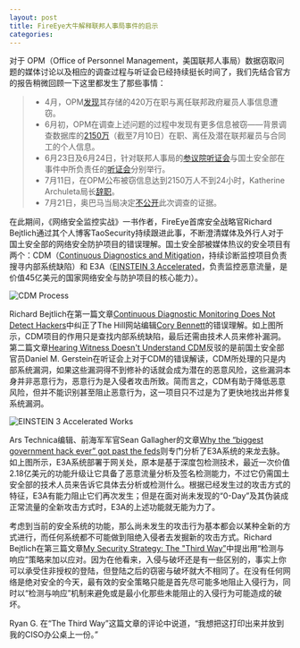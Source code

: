 ```yaml
---
layout: post
title: FireEye大牛解释联邦人事局事件的启示
categories: 
---
```


对于 OPM（Office of Personnel Management，美国联邦人事局）数据窃取问题的媒体讨论以及相应的调查过程与听证会已经持续挺长时间了，我们先结合官方的报告稍微回顾一下这里都发生了那些事情：

> + 4月，OPM[发现](https://www.opm.gov/cybersecurity/)其存储的420万在职与离任联邦政府雇员人事信息遭窃。
> + 6月初，OPM在调查上述问题的过程中发现有更多信息被窃——背景调查数据库的[2150万](http://arstechnica.com/security/2015/07/call-it-a-data-rupture-hack-hitting-opm-affects-21-5-million/)（截至7月10日）在职、离任及潜在联邦雇员与合同工的个人信息。
> + 6月23日及6月24日，针对联邦人事局的[参议院听证会](http://arstechnica.com/information-technology/2015/06/opm-director-on-security-issues-were-trying-very-hard/)与国土安全部在事件中所负责任的[听证会](http://homeland.house.gov/hearing/subcommittee-hearing-dhs-efforts-secure-gov)分别举行。
> + 7月11日，在OPM公布被窃信息达到2150万人不到24小时，Katherine Archuleta局长[辞职](http://arstechnica.com/tech-policy/2015/07/opm-director-resigns-after-news-that-hack-affected-21-5-million-people/)。
> + 7月21日，奥巴马当局决定[不公开](https://www.washingtonpost.com/world/national-security/us-avoids-blaming-china-in-data-theft-seen-as-fair-game-in-espionage/2015/07/21/03779096-2eee-11e5-8353-1215475949f4_story.html)此次调查的证据。

在此期间，《网络安全监控实战》一书作者，FireEye首席安全战略官Richard Bejtlich通过其个人博客TaoSecurity持续跟进此事，不断澄清媒体及外行人对于国土安全部的网络安全防护项目的错误理解。国土安全部被媒体热议的安全项目有两个：CDM（[Continuous Diagnostics and Mitigation](https://www.us-cert.gov/cdm)，持续诊断监控项目负责搜寻内部系统缺陷）和 E3A（[EINSTEIN 3 Accelerated](http://www.dhs.gov/publication/einstein-3-accelerated)，负责监控恶意流量，是价值45亿美元的国家网络安全与防护项目的核心能力）。

<img src="{{ site.baseurl }}/images/cdm-process.jpg"  alt="CDM Process" />

Richard Bejtlich在第一篇文章[Continuous Diagnostic Monitoring Does Not Detect Hackers](http://taosecurity.blogspot.com/2015/06/continuous-diagnostic-monitoring-does.html)中纠正了The Hill网站编辑[Cory Bennett](http://thehill.com/policy/cybersecurity/244365-federal-cyber-protection-knocked-as-outdated-behind-schedule)的错误理解。如上图所示，CDM项目的作用只是查找内部系统缺陷，最后还需由技术人员来修补漏洞。第二篇文章[Hearing Witness Doesn't Understand CDM](http://taosecurity.blogspot.com/2015/06/hearing-witness-doesnt-understand-cdm.html)反驳的是前国土安全部官员Daniel M. Gerstein在听证会上对于CDM的错误解读，CDM所处理的只是内部系统漏洞，如果这些漏洞得不到修补的话就会成为潜在的恶意风险，这些漏洞本身并非恶意行为，恶意行为是入侵者攻击所致。简而言之，CDM有助于降低恶意风险，但并不能识别甚至阻止恶意行为，这一项目只不过是为了更快地找出并修复系统漏洞。

<img src="{{ site.baseurl }}/images/E3A-works.jpg"  alt="EINSTEIN 3 Accelerated Works" />

Ars Technica编辑、前海军军官Sean Gallagher的文章[Why the “biggest government hack ever” got past the feds](http://arstechnica.com/security/2015/06/why-the-biggest-government-hack-ever-got-past-opm-dhs-and-nsa/)则专门分析了E3A系统的来龙去脉。如上图所示，E3A系统部署于网关处，原本是基于深度包检测技术，最近一次价值2.18亿美元的功能升级让它具备了恶意流量分析及签名检测能力，不过它仍需国土安全部的技术人员来告诉它具体去分析或检测什么。根据已经发生过的攻击方式的特征，E3A有能力阻止它们再次发生；但是在面对尚未发现的“0-Day”及其伪装成正常流量的全新攻击方式时，E3A的上述功能就无能为力了。

考虑到当前的安全系统的功能，那么尚未发生的攻击行为基本都会以某种全新的方式进行，而任何系统都不可能做到阻绝入侵者去发掘新的攻击方式。Richard Bejtlich在第三篇文章[My Security Strategy: The "Third Way”](http://taosecurity.blogspot.com/2015/06/my-security-strategy-third-way.html)中提出用“检测与响应”策略来加以应对。因为在他看来，入侵与破坏还是有一些区别的，事实上你可以承受住非授权的登陆，但登陆之后的窃密与破坏就大不相同了。在没有任何网络是绝对安全的今天，最有效的安全策略只能是首先尽可能多地阻止入侵行为，同时以“检测与响应”机制来避免或是最小化那些未能阻止的入侵行为可能造成的破坏。

Ryan G. 在“The Third Way”这篇文章的评论中说道，“我想把这打印出来并放到我的CISO办公桌上一份。”
